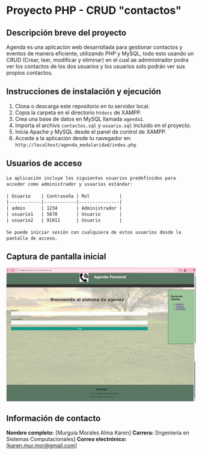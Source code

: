 # Proyecto PHP - CRUD "contactos"

## Descripción breve del proyecto

Agenda es una aplicación web desarrollada para gestionar contactos y eventos de manera eficiente, utilizando PHP y MySQL, todo esto usando un CRUD (Crear, leer, modificar y eliminar) en el cual ae administrador podra ver los contactos de los dos usuarios y los usuarios solo podrán ver sus propios contactos.

## Instrucciones de instalación y ejecución

1. Clona o descarga este repositorio en tu servidor local.
2. Copia la carpeta en el directorio `htdocs` de XAMPP.
3. Crea una base de datos en MySQL llamada `agenda1`.
4. Importa el archivo `contactos.sql` y  `usuario.sql` incluido en el proyecto.
5. Inicia Apache y MySQL desde el panel de control de XAMPP.
6. Accede a la aplicación desde tu navegador en:  
    `http://localhost/agenda_modularidad/index.php`

## Usuarios de acceso

    La aplicación incluye los siguientes usuarios predefinidos para acceder como administrador y usuarios estándar:

    | Usuario    | Contraseña | Rol           |
    |------------|------------|---------------|
    | admin      | 1234       | Administrador |
    | usuario1   | 5678       | Usuario       |
    | usuario2   | 91011      | Usuario       |

    Se puede iniciar sesión con cualquiera de estos usuarios desde la pantalla de acceso.

## Captura de pantalla inicial

<p>
    <img src="capturas/Inicio_sesion.png" alt="Captura de pantalla inicial" width="600"/>
</p>

## Información de contacto

**Nombre completo:** [Murguía Morales Alma Karen]
**Carrera:** [Ingeniería en Sistemas Computacionales]
**Correo electrónico:** [karen.mur.mor@gmail.com]
